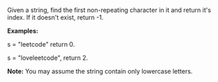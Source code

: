 Given a string, find the first non-repeating character in it and return it's index. If it doesn't exist, return -1.

**Examples:**

s = "leetcode"
return 0.

s = "loveleetcode",
return 2.

**Note:** You may assume the string contain only lowercase letters. 
